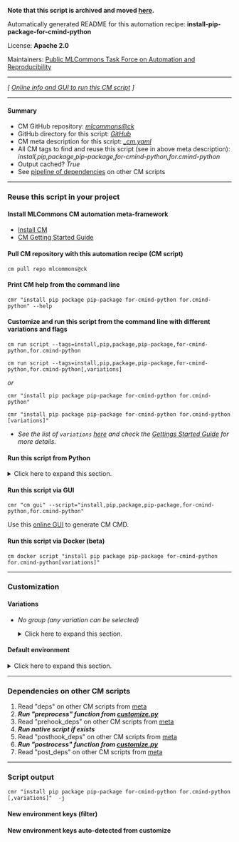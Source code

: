 **Note that this script is archived and moved [here](https://github.com/mlcommons/cm4mlops/tree/main/script/install-pip-package-for-cmind-python).**



Automatically generated README for this automation recipe: **install-pip-package-for-cmind-python**

License: **Apache 2.0**

Maintainers: [Public MLCommons Task Force on Automation and Reproducibility](https://github.com/mlcommons/ck/blob/master/docs/taskforce.md)

---
*[ [Online info and GUI to run this CM script](https://access.cknowledge.org/playground/?action=scripts&name=install-pip-package-for-cmind-python,b16ed087abab459c) ]*

---
#### Summary

* CM GitHub repository: *[mlcommons@ck](https://github.com/mlcommons/ck/tree/dev/cm-mlops)*
* GitHub directory for this script: *[GitHub](https://github.com/mlcommons/ck/tree/dev/cm-mlops/script/install-pip-package-for-cmind-python)*
* CM meta description for this script: *[_cm.yaml](_cm.yaml)*
* All CM tags to find and reuse this script (see in above meta description): *install,pip,package,pip-package,for-cmind-python,for.cmind-python*
* Output cached? *True*
* See [pipeline of dependencies](#dependencies-on-other-cm-scripts) on other CM scripts


---
### Reuse this script in your project

#### Install MLCommons CM automation meta-framework

* [Install CM](https://access.cknowledge.org/playground/?action=install)
* [CM Getting Started Guide](https://github.com/mlcommons/ck/blob/master/docs/getting-started.md)

#### Pull CM repository with this automation recipe (CM script)

```cm pull repo mlcommons@ck```

#### Print CM help from the command line

````cmr "install pip package pip-package for-cmind-python for.cmind-python" --help````

#### Customize and run this script from the command line with different variations and flags

`cm run script --tags=install,pip,package,pip-package,for-cmind-python,for.cmind-python`

`cm run script --tags=install,pip,package,pip-package,for-cmind-python,for.cmind-python[,variations] `

*or*

`cmr "install pip package pip-package for-cmind-python for.cmind-python"`

`cmr "install pip package pip-package for-cmind-python for.cmind-python [variations]" `


* *See the list of `variations` [here](#variations) and check the [Gettings Started Guide](https://github.com/mlcommons/ck/blob/dev/docs/getting-started.md) for more details.*

#### Run this script from Python

<details>
<summary>Click here to expand this section.</summary>

```python

import cmind

r = cmind.access({'action':'run'
                  'automation':'script',
                  'tags':'install,pip,package,pip-package,for-cmind-python,for.cmind-python'
                  'out':'con',
                  ...
                  (other input keys for this script)
                  ...
                 })

if r['return']>0:
    print (r['error'])

```

</details>


#### Run this script via GUI

```cmr "cm gui" --script="install,pip,package,pip-package,for-cmind-python,for.cmind-python"```

Use this [online GUI](https://cKnowledge.org/cm-gui/?tags=install,pip,package,pip-package,for-cmind-python,for.cmind-python) to generate CM CMD.

#### Run this script via Docker (beta)

`cm docker script "install pip package pip-package for-cmind-python for.cmind-python[variations]" `

___
### Customization


#### Variations

  * *No group (any variation can be selected)*
    <details>
    <summary>Click here to expand this section.</summary>

    * `_package.#`
      - Environment variables:
        - *CM_PIP_PACKAGE_NAME*: `#`
      - Workflow:

    </details>

#### Default environment

<details>
<summary>Click here to expand this section.</summary>

These keys can be updated via `--env.KEY=VALUE` or `env` dictionary in `@input.json` or using script flags.


</details>

___
### Dependencies on other CM scripts


  1. Read "deps" on other CM scripts from [meta](https://github.com/mlcommons/ck/tree/dev/cm-mlops/script/install-pip-package-for-cmind-python/_cm.yaml)
  1. ***Run "preprocess" function from [customize.py](https://github.com/mlcommons/ck/tree/dev/cm-mlops/script/install-pip-package-for-cmind-python/customize.py)***
  1. Read "prehook_deps" on other CM scripts from [meta](https://github.com/mlcommons/ck/tree/dev/cm-mlops/script/install-pip-package-for-cmind-python/_cm.yaml)
  1. ***Run native script if exists***
  1. Read "posthook_deps" on other CM scripts from [meta](https://github.com/mlcommons/ck/tree/dev/cm-mlops/script/install-pip-package-for-cmind-python/_cm.yaml)
  1. ***Run "postrocess" function from [customize.py](https://github.com/mlcommons/ck/tree/dev/cm-mlops/script/install-pip-package-for-cmind-python/customize.py)***
  1. Read "post_deps" on other CM scripts from [meta](https://github.com/mlcommons/ck/tree/dev/cm-mlops/script/install-pip-package-for-cmind-python/_cm.yaml)

___
### Script output
`cmr "install pip package pip-package for-cmind-python for.cmind-python [,variations]"  -j`
#### New environment keys (filter)

#### New environment keys auto-detected from customize
